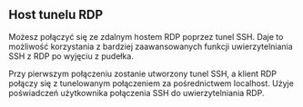 ## Host tunelu RDP

Możesz połączyć się ze zdalnym hostem RDP poprzez tunel SSH. Daje to możliwość korzystania z bardziej zaawansowanych funkcji uwierzytelniania SSH z RDP po wyjęciu z pudełka.

Przy pierwszym połączeniu zostanie utworzony tunel SSH, a klient RDP połączy się z tunelowanym połączeniem za pośrednictwem localhost. Użyje poświadczeń użytkownika połączenia SSH do uwierzytelniania RDP.